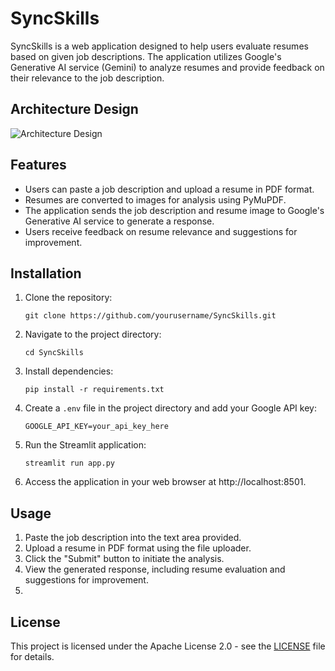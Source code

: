 # SyncSkills

SyncSkills is a web application designed to help users evaluate resumes based on given job descriptions. The application utilizes Google's Generative AI service (Gemini) to analyze resumes and provide feedback on their relevance to the job description.


## Architecture Design

![Architecture Design](https://github.com/rishii100/SyncSkills/assets/98979613/4b907aa1-2488-4f25-9bbd-db4ecd5382d7)

## Features

- Users can paste a job description and upload a resume in PDF format.
- Resumes are converted to images for analysis using PyMuPDF.
- The application sends the job description and resume image to Google's Generative AI service to generate a response.
- Users receive feedback on resume relevance and suggestions for improvement.

## Installation

1. Clone the repository:
   ```
   git clone https://github.com/yourusername/SyncSkills.git
   ```

2. Navigate to the project directory:
   ```
   cd SyncSkills
   ```

3. Install dependencies:
   ```
   pip install -r requirements.txt
   ```

4. Create a `.env` file in the project directory and add your Google API key:
   ```
   GOOGLE_API_KEY=your_api_key_here
   ```

5. Run the Streamlit application:
   ```
   streamlit run app.py
   ```

6. Access the application in your web browser at http://localhost:8501.

## Usage

1. Paste the job description into the text area provided.
2. Upload a resume in PDF format using the file uploader.
3. Click the "Submit" button to initiate the analysis.
4. View the generated response, including resume evaluation and suggestions for improvement.
5. 
## License

This project is licensed under the Apache License 2.0 - see the [LICENSE](LICENSE) file for details.
